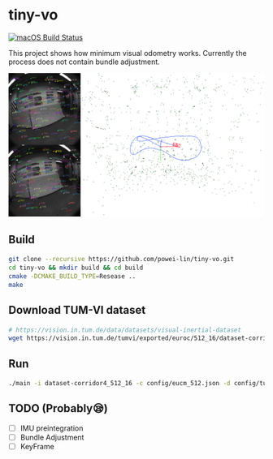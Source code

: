 # tiny-vo
[![macOS Build Status](https://github.com/powei-lin/tiny-vo/workflows/macOS/badge.svg)](https://github.com/powei-lin/tiny-vo/actions?query=workflow%3AmacOS)

This project shows how minimum visual odometry works. Currently the process does not contain bundle adjustment.

<a href="https://youtu.be/NBjQhl4TGsU" target="_blank"><img src="/image/image.png" 
alt="tiny-vo" width="540" /></a>

## Build
```sh
git clone --recursive https://github.com/powei-lin/tiny-vo.git
cd tiny-vo && mkdir build && cd build
cmake -DCMAKE_BUILD_TYPE=Resease ..
make
```

## Download TUM-VI dataset
```sh
# https://vision.in.tum.de/data/datasets/visual-inertial-dataset
wget https://vision.in.tum.de/tumvi/exported/euroc/512_16/dataset-corridor4_512_16.tar
```

## Run
```sh
./main -i dataset-corridor4_512_16 -c config/eucm_512.json -d config/tum_vi_dataset.json
```

## TODO (Probably😪)
* [ ] IMU preintegration
* [ ] Bundle Adjustment
* [ ] KeyFrame
